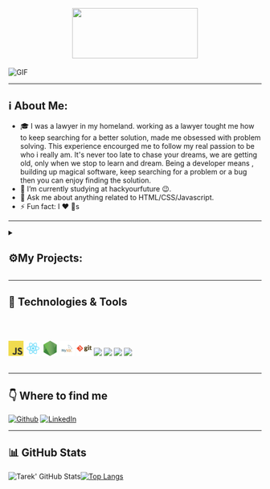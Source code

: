 


<p align="center">
  <img width="250" height="100" src="https://i.ibb.co/Ldjrw9y/8a063315-c3b1-47d1-bdb0-ee40c9e43c14-200x200.png">
</p>




<img align="center" alt="GIF" src="https://github.com/abhisheknaiidu/abhisheknaiidu/blob/master/code.gif?raw=true" width="100%" height="230" /> 



<hr>

<h2>ℹ️ About Me:  </h2>

-	🎓  I was a lawyer in my homeland. working as a lawyer tought me how to keep searching for a better solution, made me obsessed with problem solving.
                       This experience encourged me to follow my real passion to be who i really am. 
                       It's never too late to chase your dreams, we are getting old, only when we stop to learn and dream.
                       Being a developer means , building up magical software, keep searching for a problem or a bug then you can enjoy finding the solution.
- 🔭 I’m currently studying at hackyourfuture :wink:.
- 💬 Ask me about anything related to HTML/CSS/Javascript.
- ⚡ Fun fact: I :heart: :dog:s

<hr>

<details>
  
  <summary> <h2> ⚙️My Projects: </h2> </summary>
     
  
  <details>
<summary>Project's Name</summary>
 1. Project name
 2. *link to repo*
 3.  description : 
</details>

<details>
<summary>Project2's Name</summary>
 1. Project name
 2. *link to repo*
 3.  description : 
</details>


 
</details>




<hr>




<h2>🔧 Technologies & Tools  </h2>

<br>
<br>


<code><img height="30" src="https://raw.githubusercontent.com/github/explore/80688e429a7d4ef2fca1e82350fe8e3517d3494d/topics/javascript/javascript.png"></code>
<code><img height="30" src="https://raw.githubusercontent.com/github/explore/80688e429a7d4ef2fca1e82350fe8e3517d3494d/topics/react/react.png"></code>
<code><img height="30" src="https://raw.githubusercontent.com/github/explore/80688e429a7d4ef2fca1e82350fe8e3517d3494d/topics/nodejs/nodejs.png"></code>
<code><img height="30" src="https://raw.githubusercontent.com/github/explore/80688e429a7d4ef2fca1e82350fe8e3517d3494d/topics/mysql/mysql.png"></code>
<code><img height="30" src="https://raw.githubusercontent.com/github/explore/80688e429a7d4ef2fca1e82350fe8e3517d3494d/topics/git/git.png"></code>
<code><img height="30" src="https://i.ibb.co/r7dBSWH/14072054271548141949-128.png"></code>
<code><img height="30" src="https://i.ibb.co/gvzP9ND/16738931111536080149-128.png"></code>
<code><img height="30" src="https://i.ibb.co/rtDG7Mp/9133229011551942629-128.png"></code>
<code><img height="30" src="https://i.ibb.co/NZGKhTx/19681752361536207300-128.png"></code>
<br>
<br>

<hr>

<h2>👇 Where to find me </h2>

<p ><a href="https://github.com/Tarek666666/Tarek666666" target="_blank"><img alt="Github" src="https://img.shields.io/badge/GitHub-%2312100E.svg?&style=for-the-badge&logo=Github&logoColor=white" /></a>  <a href="https://www.linkedin.com/in/tarek-aljabr-61544599" target="_blank"><img alt="LinkedIn" src="https://img.shields.io/badge/linkedin-%230077B5.svg?&style=for-the-badge&logo=linkedin&logoColor=white" /></a> </p>

<hr>

<h2>📊 GitHub Stats  </h2>

<!-- profile stats -->



<a href="https://github.com/Tarek666666/Tarek-Aljabr">
   <img align="left" src="https://github-readme-stats.vercel.app/api?username=Tarek666666&show_icons=true&theme=tokyonight" alt="Tarek' GitHub Stats" />
</a>

<a href="https://github.com/Tarek666666/Tarek-Aljabr" >  [![Top Langs](https://github-readme-stats.vercel.app/api/top-langs/?username=Tarek666666&exclude_repo=github-readme-stats,Tarek666666.github.io)](https://github.com/Tarek666666/github-readme-stats)</a>


<!-- top lang -->







<!--
**Tarek666666/Tarek666666** is a ✨ _special_ ✨ repository because its `README.md` (this file) appears on your GitHub profile.

Here are some ideas to get you started:

- 🔭 I’m currently working on ...
- 🌱 I’m currently learning ...
- 👯 I’m looking to collaborate on ...
- 🤔 I’m looking for help with ...
- 💬 Ask me about ...
- 📫 How to reach me: ...
- 😄 Pronouns: ...
- ⚡ Fun fact: ...
-->
